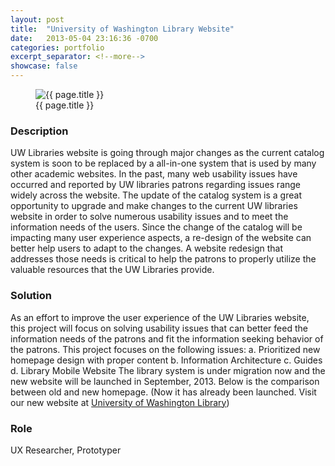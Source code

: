```yaml
---
layout: post
title:  "University of Washington Library Website"
date:   2013-05-04 23:16:36 -0700
categories: portfolio
excerpt_separator: <!--more-->
showcase: false
---
```


<!--more-->

<figure>
  <img src="{{ site.url }}/assets/posts/{{ page.date | date: "%Y-%m-%d" }}-{{ page.title | slugify }}/comparison.jpg" alt="{{ page.title }}">
  <figcaption>{{ page.title }}</figcaption>
</figure>

### Description

UW Libraries website is going through major changes as the current catalog system is soon to be replaced by a all-in-one system that is used by many other academic websites. In the past, many web usability issues have occurred and reported by UW libraries patrons regarding issues range widely across the website. The update of the catalog system is a great opportunity to upgrade and make changes to the current UW libraries website in order to solve numerous usability issues and to meet the information needs of the users. Since the change of the catalog will be impacting many user experience aspects, a re-design of the website can better help users to adapt to the changes. A website redesign that addresses those needs is critical to help the patrons to properly utilize the valuable resources that the UW Libraries provide.

### Solution

As an effort to improve the user experience of the UW Libraries website, this project will focus on solving usability issues that can better feed the information needs of the patrons and fit the information seeking behavior of the patrons. This project focuses on the following issues: a. Prioritized new homepage design with proper content b. Information Architecture c. Guides d. Library Mobile Website The library system is under migration now and the new website will be launched in September, 2013. Below is the comparison between old and new homepage. (Now it has already been launched. Visit our new website at [University of Washington Library](http://www.lib.washington.edu/))

### Role

UX Researcher, Prototyper
